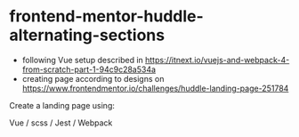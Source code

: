 # frontend-mentor-huddle-alternating-sections

* following Vue setup described in https://itnext.io/vuejs-and-webpack-4-from-scratch-part-1-94c9c28a534a
* creating page according to designs on https://www.frontendmentor.io/challenges/huddle-landing-page-251784 

Create a landing page using: 

Vue / scss / Jest / Webpack 